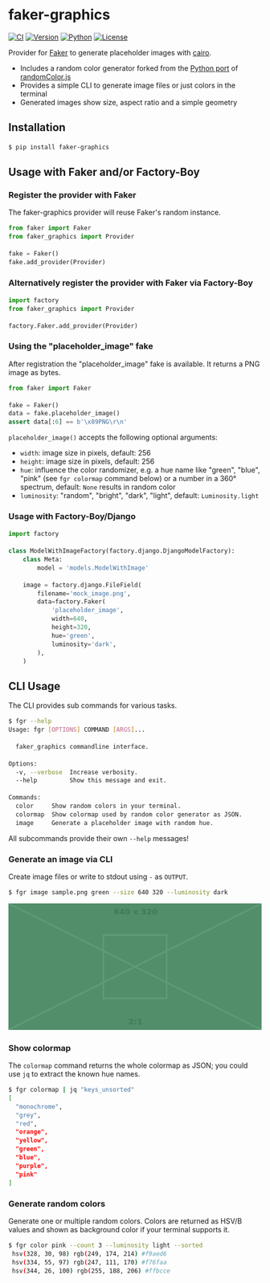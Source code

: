 # faker-graphics

[![CI](https://github.com/fdemmer/faker-graphics/actions/workflows/test.yml/badge.svg)](https://github.com/fdemmer/faker-graphics/actions/workflows/test.yml)
[![Version](https://img.shields.io/pypi/v/faker-graphics.svg)](https://pypi.org/project/faker-graphics/)
[![Python](https://img.shields.io/pypi/pyversions/faker-graphics.svg)](https://pypi.org/project/faker-graphics/)
[![License](https://img.shields.io/pypi/l/faker-graphics.svg)](https://pypi.org/project/faker-graphics/)

Provider for [Faker](https://pypi.org/project/Faker/) to generate placeholder images with [cairo](https://www.cairographics.org).

- Includes a random color generator forked from the
  [Python port](https://github.com/kevinwuhoo/randomcolor-py) of
  [randomColor.js](https://github.com/davidmerfield/randomColor)
- Provides a simple CLI to generate image files or just colors in the terminal
- Generated images show size, aspect ratio and a simple geometry

## Installation

```bash
$ pip install faker-graphics
```

## Usage with Faker and/or Factory-Boy

### Register the provider with Faker

The faker-graphics provider will reuse Faker's random instance.

```python
from faker import Faker
from faker_graphics import Provider

fake = Faker()
fake.add_provider(Provider)
```

### Alternatively register the provider with Faker via Factory-Boy

```python
import factory
from faker_graphics import Provider

factory.Faker.add_provider(Provider)
```

### Using the "placeholder_image" fake

After registration the "placeholder_image" fake is available.
It returns a PNG image as bytes.

```python
from faker import Faker

fake = Faker()
data = fake.placeholder_image()
assert data[:6] == b'\x89PNG\r\n'
```

`placeholder_image()` accepts the following optional arguments:

- `width`: image size in pixels, default: 256
- `height`: image size in pixels, default: 256
- `hue`: influence the color randomizer, e.g. a hue name like "green", "blue", "pink" (see `fgr colormap` command below) or a number in a 360° spectrum, default: `None` results in random color
- `luminosity`: "random", "bright", "dark", "light", default: `Luminosity.light`

### Usage with Factory-Boy/Django

```python
import factory

class ModelWithImageFactory(factory.django.DjangoModelFactory):
    class Meta:
        model = 'models.ModelWithImage'

    image = factory.django.FileField(
        filename='mock_image.png',
        data=factory.Faker(
            'placeholder_image',
            width=640,
            height=320,
            hue='green',
            luminosity='dark',
        ),
    )
```

## CLI Usage

The CLI provides sub commands for various tasks.

```bash
$ fgr --help
Usage: fgr [OPTIONS] COMMAND [ARGS]...

  faker_graphics commandline interface.

Options:
  -v, --verbose  Increase verbosity.
  --help         Show this message and exit.

Commands:
  color     Show random colors in your terminal.
  colormap  Show colormap used by random color generator as JSON.
  image     Generate a placeholder image with random hue.
```

All subcommands provide their own `--help` messages!

### Generate an image via CLI

Create image files or write to stdout using `-` as `OUTPUT`.

```bash
$ fgr image sample.png green --size 640 320 --luminosity dark
```

![Example Image](https://raw.githubusercontent.com/fdemmer/faker-graphics/main/docs/img/example.png)

### Show colormap

The `colormap` command returns the whole colormap as JSON; you could use `jq` to extract the known hue names.

```bash
$ fgr colormap | jq "keys_unsorted"
[
  "monochrome",
  "grey",
  "red",
  "orange",
  "yellow",
  "green",
  "blue",
  "purple",
  "pink"
]
```

### Generate random colors

Generate one or multiple random colors. Colors are returned as HSV/B values and shown as background color if your terminal supports it.

```bash
$ fgr color pink --count 3 --luminosity light --sorted
 hsv(328, 30, 98) rgb(249, 174, 214) #f9aed6
 hsv(334, 55, 97) rgb(247, 111, 170) #f76faa
 hsv(344, 26, 100) rgb(255, 188, 206) #ffbcce
```
